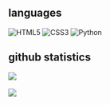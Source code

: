 ## languages
![HTML5](https://img.shields.io/badge/html5-%23E34F26.svg?style=for-the-badge&logo=html5&logoColor=white) 
![CSS3](https://img.shields.io/badge/css3-%231572B6.svg?style=for-the-badge&logo=css3&logoColor=white)
![Python](https://img.shields.io/badge/python-3670A0?style=for-the-badge&logo=python&logoColor=ffdd54) 

## github statistics
![](https://github-readme-stats.vercel.app/api?username=marjiasdk&theme=maroongold&hide_border=false&include_all_commits=false&count_private=false)<br/><br>
![](https://github-readme-streak-stats.herokuapp.com/?user=marjiasdk&theme=maroongold&hide_border=false)<br/>
